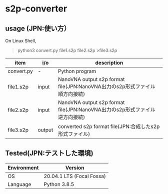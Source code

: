 # s2p-converter

## usage (JPN:使い方）

On Linux Shell,

> python3 convert.py file1.s2p file2.s2p >file3.s2p

|item | i/o | description |
----|----|----
|convert.py |- | Python program|
|file1.s2p | input| NanoVNA output s2p format file(JPN:NanoVNA出力のs2p形式ファイル 順方向接続)|
|file2.s2p| input| NanoVNA output s2p format file(JPN:NanoVNA出力のs2p形式ファイル 逆方向接続)|
|file3.s2p | output| converted s2p format file(JPN:合成したs2p形式ファイル)|


## Tested(JPN:テストした環境)

|Environment|Version|
---|---|
|OS| 20.04.1 LTS (Focal Fossa)|
|Language|Python 3.8.5|
